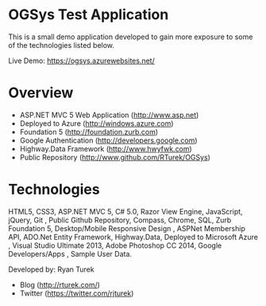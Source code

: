 OGSys Test Application
=====
This is a small demo application developed to gain more exposure to some of the technologies listed below.

Live Demo: https://ogsys.azurewebsites.net/

Overview
=====
* ASP.NET MVC 5 Web Application (http://www.asp.net)
* Deployed to Azure (http://windows.azure.com)
* Foundation 5 (http://foundation.zurb.com)
* Google Authentication (http://developers.google.com)
* Highway.Data Framework (http://www.hwyfwk.com)
* Public Repository (http://www.github.com/RTurek/OGSys)

Technologies
=====
HTML5, CSS3, ASP.NET MVC 5, C# 5.0, Razor View Engine, JavaScript, jQuery, Git , Public Github Repository, Compass, Chrome, SQL, Zurb Foundation 5, Desktop/Mobile Responsive Design , ASPNet Membership API, ADO.Net Entity Framework, Highway.Data, Deployed to Microsoft Azure , Visual Studio Ultimate 2013, Adobe Photoshop CC 2014, Google Developers/Apps , Sample User Data.

Developed by: Ryan Turek
* Blog (http://rturek.com/)
* Twitter (https://twitter.com/rjturek)
